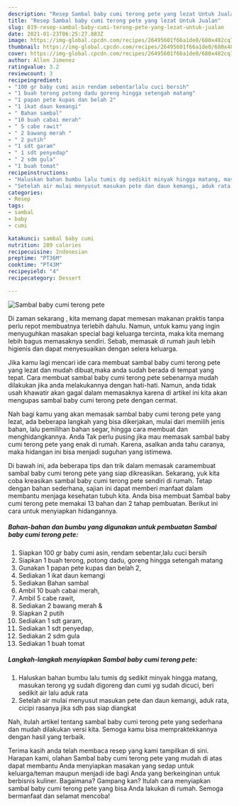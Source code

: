 ```yaml
---
description: "Resep Sambal baby cumi terong pete yang lezat Untuk Jualan"
title: "Resep Sambal baby cumi terong pete yang lezat Untuk Jualan"
slug: 819-resep-sambal-baby-cumi-terong-pete-yang-lezat-untuk-jualan
date: 2021-01-23T06:25:27.883Z
image: https://img-global.cpcdn.com/recipes/26495601f66a1de0/680x482cq70/sambal-baby-cumi-terong-pete-foto-resep-utama.jpg
thumbnail: https://img-global.cpcdn.com/recipes/26495601f66a1de0/680x482cq70/sambal-baby-cumi-terong-pete-foto-resep-utama.jpg
cover: https://img-global.cpcdn.com/recipes/26495601f66a1de0/680x482cq70/sambal-baby-cumi-terong-pete-foto-resep-utama.jpg
author: Allen Jimenez
ratingvalue: 3.2
reviewcount: 3
recipeingredient:
- "100 gr baby cumi asin rendam sebentarlalu cuci bersih"
- "1 buah terong potong dadu goreng hingga setengah matang"
- "1 papan pete kupas dan belah 2"
- "1 ikat daun kemangi"
- " Bahan sambal"
- "10 buah cabai merah"
- " 5 cabe rawit"
- " 2 bawang merah "
- " 2 putih"
- "1 sdt garam"
- " 1 sdt penyedap"
- " 2 sdm gula"
- "1 buah tomat"
recipeinstructions:
- "Haluskan bahan bumbu lalu tumis dg sedikit minyak hingga matang, masukan terong yg sudah digoreng dan cumi yg sudah dicuci, beri sedikit air lalu aduk rata"
- "Setelah air mulai menyusut masukan pete dan daun kemangi, aduk rata, cicipi rasanya jika sdh pas siap diangkat"
categories:
- Resep
tags:
- sambal
- baby
- cumi

katakunci: sambal baby cumi 
nutrition: 289 calories
recipecuisine: Indonesian
preptime: "PT36M"
cooktime: "PT43M"
recipeyield: "4"
recipecategory: Dessert

---
```



![Sambal baby cumi terong pete](https://img-global.cpcdn.com/recipes/26495601f66a1de0/680x482cq70/sambal-baby-cumi-terong-pete-foto-resep-utama.jpg)

Di zaman  sekarang , kita memang dapat memesan makanan praktis tanpa perlu repot membuatnya terlebih dahulu. Namun, untuk kamu yang ingin menyuguhkan masakan special bagi keluarga tercinta, maka kita memang lebih bagus memasaknya sendiri. Sebab, memasak di rumah jauh lebih higienis dan dapat menyesuaikan dengan selera keluarga.

Jika kamu lagi mencari ide cara membuat sambal baby cumi terong pete yang lezat dan mudah dibuat,maka anda sudah berada di tempat yang tepat. Cara membuat sambal baby cumi terong pete  sebenarnya mudah dilakukan jika anda melakukannya dengan hati-hati. Namun, anda tidak usah khawatir akan gagal dalam memasaknya 
karena di artikel ini kita akan mengupas sambal baby cumi terong pete dengan cermat.  



Nah bagi kamu yang akan memasak sambal baby cumi terong pete yang lezat, ada beberapa langkah yang bisa dikerjakan, mulai dari memilih jenis bahan, lalu pemilihan bahan segar, hingga cara membuat dan menghidangkannya. Anda Tak perlu pusing jika mau memasak sambal baby cumi terong pete yang enak di rumah. Karena, asalkan anda  tahu caranya, maka hidangan ini bisa menjadi suguhan yang istimewa.

Di bawah ini, ada beberapa tips dan trik dalam memasak caramembuat sambal baby cumi terong pete yang siap dikreasikan. Sekarang, yuk kita coba kreasikan sambal baby cumi terong pete sendiri di rumah. Tetap dengan bahan sederhana, sajian ini dapat memberi manfaat dalam membantu menjaga kesehatan tubuh kita. Anda bisa membuat Sambal baby cumi terong pete memakai 13 bahan dan 2 tahap pembuatan. Berikut ini cara untuk menyiapkan hidangannya.

<!--inarticleads1-->

##### Bahan-bahan dan bumbu yang digunakan untuk pembuatan Sambal baby cumi terong pete:

1. Siapkan 100 gr baby cumi asin, rendam sebentar,lalu cuci bersih
1. Siapkan 1 buah terong, potong dadu, goreng hingga setengah matang
1. Gunakan 1 papan pete kupas dan belah 2,
1. Sediakan 1 ikat daun kemangi
1. Sediakan  Bahan sambal
1. Ambil 10 buah cabai merah,
1. Ambil  5 cabe rawit,
1. Sediakan  2 bawang merah &amp;
1. Siapkan  2 putih
1. Sediakan 1 sdt garam,
1. Sediakan  1 sdt penyedap,
1. Sediakan  2 sdm gula
1. Sediakan 1 buah tomat




<!--inarticleads2-->

##### Langkah-langkah menyiapkan Sambal baby cumi terong pete:

1. Haluskan bahan bumbu lalu tumis dg sedikit minyak hingga matang, masukan terong yg sudah digoreng dan cumi yg sudah dicuci, beri sedikit air lalu aduk rata
1. Setelah air mulai menyusut masukan pete dan daun kemangi, aduk rata, cicipi rasanya jika sdh pas siap diangkat




Nah, itulah artikel tentang  sambal baby cumi terong pete  yang sederhana dan mudah dilakukan versi kita. Semoga kamu bisa mempraktekkannya dengan hasil yang terbaik. 

Terima kasih anda telah membaca resep yang kami tampilkan di sini. Harapan kami, olahan  Sambal baby cumi terong pete yang mudah di atas dapat membantu Anda menyiapkan masakan yang sedap untuk keluarga/teman maupun menjadi ide bagi Anda yang berkeinginan untuk berbisnis kuliner. Bagaimana? Gampang kan? Itulah cara menyiapkan sambal baby cumi terong pete yang bisa Anda lakukan di rumah. Semoga bermanfaat dan selamat mencoba!

